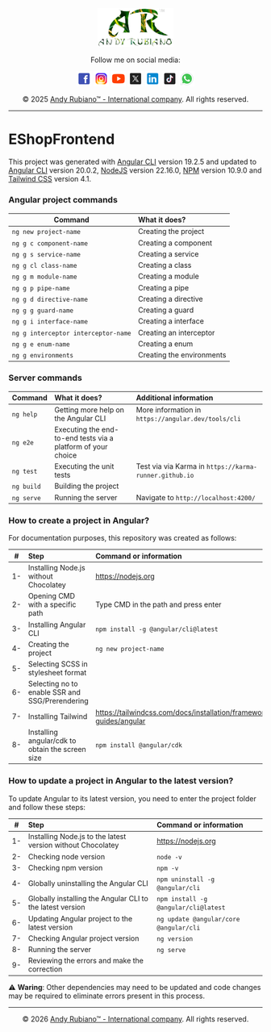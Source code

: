 <p align="center">
    <a href="https://YouTube.com/@RubianoAndy" target="_blank">
        <img src="https://raw.githubusercontent.com/RubianoAndy/App_images/main/Logo.png" width="150">
    </a>
</p>

<div align="center">
    <p>
        Follow me on social media:
    </p>
    <!-- URL de descarga de íconos tamaño 48px X 48px https://iconos8.es/icons/set/social-media -->
    <a style="text-decoration: none;" href="https://www.facebook.com/RubianoAndy" target="_blank">
        <img src="https://raw.githubusercontent.com/RubianoAndy/App_images/main/Facebook.png" alt="Facebook" style="width: 30px; height: auto;">
    </a>
    <a style="text-decoration: none;" href="https://www.instagram.com/RubianoAndy" target="_blank">
        <img src="https://raw.githubusercontent.com/RubianoAndy/App_images/main/Instagram.png" alt="Instagram" style="width: 30px; height: auto;">
    </a>
    <a style="text-decoration: none;" href="https://www.youtube.com/@RubianoAndy" target="_blank">
        <img src="https://raw.githubusercontent.com/RubianoAndy/App_images/main/YouTube.png" alt="YouTube" style="width: 30px; height: auto;">
    </a>
    <a style="text-decoration: none;" href="https://www.x.com/RubianoAndy" target="_blank">
        <img src="https://raw.githubusercontent.com/RubianoAndy/App_images/main/X.png" alt="X (Twitter)" style="width: 30px; height: auto;">
    </a>
    <a style="text-decoration: none;" href="https://www.linkedin.com/company/andyrubiano" target="_blank">
        <img src="https://raw.githubusercontent.com/RubianoAndy/App_images/main/LinkedIn.png" alt="LinkedIn" style="width: 30px; height: auto;">
    </a>
    <a style="text-decoration: none;" href="https://www.tiktok.com/@RubianoAndy" target="_blank">
        <img src="https://raw.githubusercontent.com/RubianoAndy/App_images/main/TikTok.png" alt="TikTok" style="width: 30px; height: auto;">
    </a>
    <a style="text-decoration: none;" href="https://wa.me/573178737226" target="_blank">
        <img src="https://raw.githubusercontent.com/RubianoAndy/App_images/main/WhatsApp.png" alt="WhatsApp" style="width: 30px; height: auto;">
    </a>
</div>

<p align="center">
    &copy; 2025 <a href="https://YouTube.com/@RubianoAndy" target="_blank" class="hover:underline">Andy Rubiano™ - International company</a>. All rights reserved.
</p>

<hr>

# EShopFrontend

This project was generated with [Angular CLI](https://github.com/angular/angular-cli) version 19.2.5 and updated to [Angular CLI](https://github.com/angular/angular-cli) 
version 20.0.2, [NodeJS](https://nodejs.org/en) version 22.16.0, [NPM](https://nodejs.org/en) version 10.9.0 and [Tailwind CSS](https://tailwindcss.com/) version 4.1.

### Angular project commands

| Command                             | What it does?             |
| ----------------------------------- | :------------------------ |
| `ng new project-name`               | Creating the project      |
| `ng g c component-name`             | Creating a component      |
| `ng g s service-name`               | Creating a service        |
| `ng g cl class-name`                | Creating a class          |
| `ng g m module-name`                | Creating a module         |
| `ng g p pipe-name`                  | Creating a pipe           |
| `ng g d directive-name`             | Creating a directive      |
| `ng g g guard-name`                 | Creating a guard          |
| `ng g i interface-name`             | Creating a interface      |
| `ng g interceptor interceptor-name` | Creating an interceptor   |
| `ng g e enum-name`                  | Creating a enum           |
| `ng g environments`                 | Creating the environments |

### Server commands

| Command    | What it does?                                                | Additional information                                 |
| -----------| :----------------------------------------------------------- | :----------------------------------------------------- |
| `ng help`  | Getting more help on the Angular CLI                         | More information in `https://angular.dev/tools/cli`    |
| `ng e2e`   | Executing the end-to-end tests via a platform of your choice |                                                        |
| `ng test`  | Executing the unit tests                                     | Test via via Karma in `https://karma-runner.github.io` |
| `ng build` | Building the project                                         |                                                        |
| `ng serve` | Running the server                                           | Navigate to `http://localhost:4200/`                   |

### How to create a project in Angular?

For documentation purposes, this repository was created as follows:

|  #  | Step                                             | Command or information                                             |
| --- | :----------------------------------------------- | :----------------------------------------------------------------- |
| 1-  | Installing Node.js without Chocolatey            | https://nodejs.org                                                 |
| 2-  | Opening CMD with a specific path                 | Type CMD in the path and press enter                               |
| 3-  | Installing Angular CLI                           | `npm install -g @angular/cli@latest`                               |
| 4-  | Creating the project                             | `ng new project-name`                                              |
| 5-  | Selecting SCSS in stylesheet format              |                                                                    |
| 6-  | Selecting no to enable SSR and SSG/Prerendering  |                                                                    |
| 7-  | Installing Tailwind                              | https://tailwindcss.com/docs/installation/framework-guides/angular |
| 8-  | Installing angular/cdk to obtain the screen size | `npm install @angular/cdk`                                         |

### How to update a project in Angular to the latest version?

To update Angular to its latest version, you need to enter the project folder and follow these steps:

|  #  | Step                                                        | Command or information                 |
| --- | :---------------------------------------------------------- | :------------------------------------- |
| 1-  | Installing Node.js to the latest version without Chocolatey | https://nodejs.org                     |
| 2-  | Checking node version                                       | `node -v`                              |
| 3-  | Checking npm version                                        | `npm -v`                               |
| 4-  | Globally uninstalling the Angular CLI                       | `npm uninstall -g @angular/cli`        |
| 5-  | Globally installing the Angular CLI to the latest version   | `npm install -g @angular/cli@latest`   |
| 6-  | Updating Angular project to the latest version              | `ng update @angular/core @angular/cli` |
| 7-  | Checking Angular project version                            | `ng version`                           |
| 8-  | Running the server                                          | `ng serve`                             |
| 9-  | Reviewing the errors and make the correction                |                                        |

⚠️ **Waring**: Other dependencies may need to be updated and code changes may be required to eliminate errors present in this process.

<hr>

<p align="center">
    &copy; 2026 <a href="https://YouTube.com/@RubianoAndy" target="_blank" class="hover:underline">Andy Rubiano™ - International company</a>. All rights reserved.
</p>